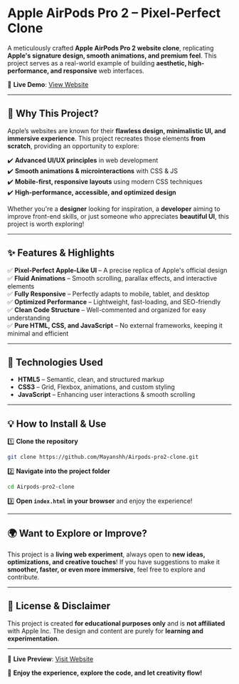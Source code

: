 # **Apple AirPods Pro 2 – Pixel-Perfect Clone**  

A meticulously crafted **Apple AirPods Pro 2 website clone**, replicating **Apple's signature design, smooth animations, and premium feel**. This project serves as a real-world example of building **aesthetic, high-performance, and responsive** web interfaces.  

🔗 **Live Demo**: [View Website](https://airpods-pro2-clone.netlify.app)  

---

## 🚀 **Why This Project?**  
Apple’s websites are known for their **flawless design, minimalistic UI, and immersive experience**. This project recreates those elements **from scratch**, providing an opportunity to explore:  

✔️ **Advanced UI/UX principles** in web development  
✔️ **Smooth animations & microinteractions** with CSS & JS  
✔️ **Mobile-first, responsive layouts** using modern CSS techniques  
✔️ **High-performance, accessible, and optimized design**  

Whether you're a **designer** looking for inspiration, a **developer** aiming to improve front-end skills, or just someone who appreciates **beautiful UI**, this project is worth exploring!  

---

## ✨ **Features & Highlights**  
✅ **Pixel-Perfect Apple-Like UI** – A precise replica of Apple's official design  
✅ **Fluid Animations** – Smooth scrolling, parallax effects, and interactive elements  
✅ **Fully Responsive** – Perfectly adapts to mobile, tablet, and desktop  
✅ **Optimized Performance** – Lightweight, fast-loading, and SEO-friendly  
✅ **Clean Code Structure** – Well-commented and organized for easy understanding  
✅ **Pure HTML, CSS, and JavaScript** – No external frameworks, keeping it minimal and efficient  

---

## 🎨 **Technologies Used**  
- **HTML5** – Semantic, clean, and structured markup  
- **CSS3** – Grid, Flexbox, animations, and custom styling  
- **JavaScript** – Enhancing user interactions & smooth scrolling  

---

## 💡 **How to Install & Use**  
1️⃣ **Clone the repository**  
   ```sh
   git clone https://github.com/Mayanshh/Airpods-pro2-clone.git
   ```  
2️⃣ **Navigate into the project folder**  
   ```sh
   cd Airpods-pro2-clone
   ```  
3️⃣ **Open `index.html` in your browser** and enjoy the experience!  

---

## 🌍 **Want to Explore or Improve?**  
This project is a **living web experiment**, always open to **new ideas, optimizations, and creative touches**! If you have suggestions to make it **smoother, faster, or even more immersive**, feel free to explore and contribute.  

---

## 📜 **License & Disclaimer**  
This project is created **for educational purposes only** and is **not affiliated** with Apple Inc. The design and content are purely for **learning and experimentation**.  

---

🔗 **Live Preview**: [Visit Website](https://airpods-pro2-clone.netlify.app)  

🚀 **Enjoy the experience, explore the code, and let creativity flow!**  
